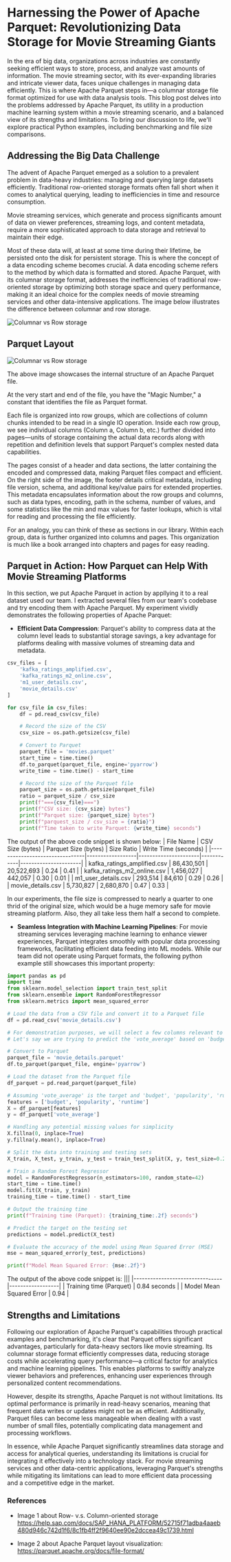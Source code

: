 # Harnessing the Power of Apache Parquet: Revolutionizing Data Storage for Movie Streaming Giants

In the era of big data, organizations across industries are constantly seeking efficient ways to store, process, and analyze vast amounts of information. The movie streaming sector, with its ever-expanding libraries and intricate viewer data, faces unique challenges in managing data efficiently. This is where Apache Parquet steps in—a columnar storage file format optimized for use with data analysis tools. This blog post delves into the problems addressed by Apache Parquet, its utility in a production machine learning system within a movie streaming scenario, and a balanced view of its strengths and limitations. To bring our discussion to life, we'll explore practical Python examples, including benchmarking and file size comparisons.

## Addressing the Big Data Challenge

The advent of Apache Parquet emerged as a solution to a prevalent problem in data-heavy industries: managing and querying large datasets efficiently. Traditional row-oriented storage formats often fall short when it comes to analytical querying, leading to inefficiencies in time and resource consumption. 

Movie streaming services, which generate and process significants amount of data on viewer preferences, streaming logs, and content metadata, require a more sophisticated approach to data storage and retrieval to maintain their edge.

Most of these data will, at least at some time during their lifetime, be persisted onto the disk for persistent storage. This is where the concept of a data encoding scheme becomes crucial. A data encoding scheme refers to the method by which data is formatted and stored. Apache Parquet, with its columnar storage format, addresses the inefficiencies of traditional row-oriented storage by optimizing both storage space and query performance, making it an ideal choice for the complex needs of movie streaming services and other data-intensive applications. The image below illustrates the difference between columnar and row storage.

![Columnar vs Row storage](col_vs_row.png)

## Parquet Layout

![Columnar vs Row storage](parquet-layout.gif)

The above image showcases the internal structure of an Apache Parquet file.

At the very start and end of the file, you have the "Magic Number," a constant that identifies the file as Parquet format.

Each file is organized into row groups, which are collections of column chunks intended to be read in a single IO operation. Inside each row group, we see individual columns (Column a, Column b, etc.) further divided into pages—units of storage containing the actual data records along with repetition and definition levels that support Parquet's complex nested data capabilities.

The pages consist of a header and data sections, the latter containing the encoded and compressed data, making Parquet files compact and efficient. On the right side of the image, the footer details critical metadata, including file version, schema, and additional key/value pairs for extended properties. This metadata encapsulates information about the row groups and columns, such as data types, encoding, path in the schema, number of values, and some statistics like the min and max values for faster lookups, which is vital for reading and processing the file efficiently.

For an analogy, you can think of these as sections in our library. Within each group, data is further organized into columns and pages. This organization is much like a book arranged into chapters and pages for easy reading.

## Parquet in Action: How Parquet can Help With Movie Streaming Platforms

In this section, we put Apache Parquet in action by appllying it to a real dataset used our team. I extracted several files from our team's codebase and try encoding them with Apache Parquet. My experiment vividly demonstrates the following properties of Apache Parquet:

- **Efficient Data Compression**: Parquet's ability to compress data at the column level leads to substantial storage savings, a key advantage for platforms dealing with massive volumes of streaming data and metadata. 

```python
csv_files = [
    'kafka_ratings_amplified.csv',
    'kafka_ratings_m2_online.csv',
    'm1_user_details.csv',
    'movie_details.csv'
]

for csv_file in csv_files:
    df = pd.read_csv(csv_file)

    # Record the size of the CSV
    csv_size = os.path.getsize(csv_file)

    # Convert to Parquet
    parquet_file = 'movies.parquet'
    start_time = time.time()
    df.to_parquet(parquet_file, engine='pyarrow')
    write_time = time.time() - start_time

    # Record the size of the Parquet file
    parquet_size = os.path.getsize(parquet_file)
    ratio = parquet_size / csv_size
    print(f"==={csv_file}===")
    print(f"CSV size: {csv_size} bytes")
    print(f"Parquet size: {parquet_size} bytes")
    print(f"parquest_size / csv_size = {ratio}")
    print(f"Time taken to write Parquet: {write_time} seconds")
```

The output of the above code snippet is shown below:
| File Name                      | CSV Size (bytes) | Parquet Size (bytes) | Size Ratio | Write Time (seconds) |
|--------------------------------|------------------|----------------------|------------|----------------------|
| kafka_ratings_amplified.csv    | 86,430,501       | 20,522,693           | 0.24       | 0.41                 |
| kafka_ratings_m2_online.csv    | 1,456,027        | 442,057              | 0.30       | 0.01                 |
| m1_user_details.csv            | 293,514          | 84,610               | 0.29       | 0.26                 |
| movie_details.csv              | 5,730,827        | 2,680,870            | 0.47       | 0.33                 |


In our experiments, the file size is compressed to nearly a quarter to one thrid of the original size, which would be a huge memory safe for movie streaming platform. Also, they all take less them half a second to complete.

- **Seamless Integration with Machine Learning Pipelines**: For movie streaming services leveraging machine learning to enhance viewer experiences, Parquet integrates smoothly with popular data processing frameworks, facilitating efficient data feeding into ML models. While our team did not operate using Parquet formats, the following python example still showcases this important property:

```python
import pandas as pd
import time
from sklearn.model_selection import train_test_split
from sklearn.ensemble import RandomForestRegressor
from sklearn.metrics import mean_squared_error

# Load the data from a CSV file and convert it to a Parquet file
df = pd.read_csv('movie_details.csv')

# For demonstration purposes, we will select a few columns relevant to building a machine learning model.
# Let's say we are trying to predict the 'vote_average' based on 'budget', 'popularity', and 'runtime'.

# Convert to Parquet
parquet_file = 'movie_details.parquet'
df.to_parquet(parquet_file, engine='pyarrow')

# Load the dataset from the Parquet file
df_parquet = pd.read_parquet(parquet_file)

# Assuming 'vote_average' is the target and 'budget', 'popularity', 'runtime' are the features.
features = ['budget', 'popularity', 'runtime']
X = df_parquet[features]
y = df_parquet['vote_average']

# Handling any potential missing values for simplicity
X.fillna(0, inplace=True)
y.fillna(y.mean(), inplace=True)

# Split the data into training and testing sets
X_train, X_test, y_train, y_test = train_test_split(X, y, test_size=0.2, random_state=42)

# Train a Random Forest Regressor
model = RandomForestRegressor(n_estimators=100, random_state=42)
start_time = time.time()
model.fit(X_train, y_train)
training_time = time.time() - start_time

# Output the training time
print(f"Training time (Parquet): {training_time:.2f} seconds")

# Predict the target on the testing set
predictions = model.predict(X_test)

# Evaluate the accuracy of the model using Mean Squared Error (MSE)
mse = mean_squared_error(y_test, predictions)

print(f"Model Mean Squared Error: {mse:.2f}")
```

The output of the above code snippet is:
|||
|--------------------------------|------------------|
| Training time (Parquet) | 0.84 seconds |
| Model Mean Squared Error | 0.94 |

## Strengths and Limitations
Following our exploration of Apache Parquet's capabilities through practical examples and benchmarking, it's clear that Parquet offers significant advantages, particularly for data-heavy sectors like movie streaming. Its columnar storage format efficiently compresses data, reducing storage costs while accelerating query performance—a critical factor for analytics and machine learning pipelines. This enables platforms to swiftly analyze viewer behaviors and preferences, enhancing user experiences through personalized content recommendations.

However, despite its strengths, Apache Parquet is not without limitations. Its optimal performance is primarily in read-heavy scenarios, meaning that frequent data writes or updates might not be as efficient. Additionally, Parquet files can become less manageable when dealing with a vast number of small files, potentially complicating data management and processing workflows.

In essence, while Apache Parquet significantly streamlines data storage and access for analytical queries, understanding its limitations is crucial for integrating it effectively into a technology stack. For movie streaming services and other data-centric applications, leveraging Parquet's strengths while mitigating its limitations can lead to more efficient data processing and a competitive edge in the market.

### References
* Image 1 about Row- v.s. Column-oriented storage https://help.sap.com/docs/SAP_HANA_PLATFORM/52715f71adba4aaeb480d946c742d1f6/8c1fb4ff2f9640ee90e2dccea49c1739.html

* Image 2 about Apache Parquet layout visualization: https://parquet.apache.org/docs/file-format/